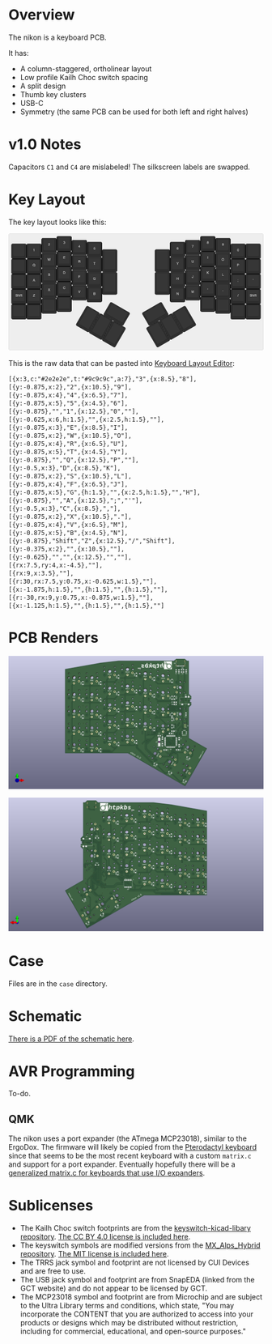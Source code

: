 # Overview

The nikon is a keyboard PCB.

It has:

* A column-staggered, ortholinear layout
* Low profile Kailh Choc switch spacing
* A split design
* Thumb key clusters
* USB-C
* Symmetry (the same PCB can be used for both left and right halves)

# v1.0 Notes

Capacitors `C1` and `C4` are mislabeled! The silkscreen labels are swapped.

# Key Layout

The key layout looks like this:

![Key layout](assets/layout.png)

This is the raw data that can be pasted into [Keyboard Layout Editor](http://www.keyboard-layout-editor.com/):

```
[{x:3,c:"#2e2e2e",t:"#9c9c9c",a:7},"3",{x:8.5},"8"],
[{y:-0.875,x:2},"2",{x:10.5},"9"],
[{y:-0.875,x:4},"4",{x:6.5},"7"],
[{y:-0.875,x:5},"5",{x:4.5},"6"],
[{y:-0.875},"","1",{x:12.5},"0",""],
[{y:-0.625,x:6,h:1.5},"",{x:2.5,h:1.5},""],
[{y:-0.875,x:3},"E",{x:8.5},"I"],
[{y:-0.875,x:2},"W",{x:10.5},"O"],
[{y:-0.875,x:4},"R",{x:6.5},"U"],
[{y:-0.875,x:5},"T",{x:4.5},"Y"],
[{y:-0.875},"","Q",{x:12.5},"P",""],
[{y:-0.5,x:3},"D",{x:8.5},"K"],
[{y:-0.875,x:2},"S",{x:10.5},"L"],
[{y:-0.875,x:4},"F",{x:6.5},"J"],
[{y:-0.875,x:5},"G",{h:1.5},"",{x:2.5,h:1.5},"","H"],
[{y:-0.875},"","A",{x:12.5},";","'"],
[{y:-0.5,x:3},"C",{x:8.5},","],
[{y:-0.875,x:2},"X",{x:10.5},"."],
[{y:-0.875,x:4},"V",{x:6.5},"M"],
[{y:-0.875,x:5},"B",{x:4.5},"N"],
[{y:-0.875},"Shift","Z",{x:12.5},"/","Shift"],
[{y:-0.375,x:2},"",{x:10.5},""],
[{y:-0.625},"","",{x:12.5},"",""],
[{rx:7.5,ry:4,x:-4.5},""],
[{rx:9,x:3.5},""],
[{r:30,rx:7.5,y:0.75,x:-0.625,w:1.5},""],
[{x:-1.875,h:1.5},"",{h:1.5},"",{h:1.5},""],
[{r:-30,rx:9,y:0.75,x:-0.875,w:1.5},""],
[{x:-1.125,h:1.5},"",{h:1.5},"",{h:1.5},""]
```

# PCB Renders

![Left PCB front](assets/left.png)

![Right PCB front](assets/right.png)

# Case

Files are in the `case` directory.

# Schematic

[There is a PDF of the schematic here](assets/schematic.pdf).

# AVR Programming

To-do.

## QMK

The nikon uses a port expander (the ATmega MCP23018), similar to the ErgoDox. The firmware will likely be copied from the [Pterodactyl keyboard](https://github.com/qmk/qmk_firmware/tree/master/keyboards/handwired/pterodactyl) since that seems to be the most recent keyboard with a custom `matrix.c` and support for a port expander. Eventually hopefully there will be a [generalized matrix.c for keyboards that use I/O expanders](https://github.com/qmk/qmk_firmware/issues/2065).

# Sublicenses

* The Kailh Choc switch footprints are from the [keyswitch-kicad-libary repository](https://github.com/perigoso/keyswitch-kicad-library). [The CC BY 4.0 license is included here](LICENSE.keyswitch-kicad-library).
* The keyswitch symbols are modified versions from the [MX_Alps_Hybrid repository](https://github.com/ai03-2725/MX_Alps_Hybrid). [The MIT license is included here](LICENSE.MX_Alps_Hybrid).
* The TRRS jack symbol and footprint are not licensed by CUI Devices and are free to use.
* The USB jack symbol and footprint are from SnapEDA (linked from the GCT website) and do not appear to be licensed by GCT.
* The MCP23018 symbol and footprint are from Microchip and are subject to the Ultra Library terms and conditions, which state, "You may incorporate the CONTENT that you are authorized to access into your products or designs which may be distributed without restriction, including for commercial, educational, and open-source purposes."
